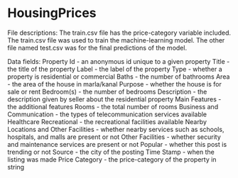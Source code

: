 # HousingPrices

File descriptions:
The train.csv file has the price-category variable included. The train.csv file was used to train the machine-learning model.
The other file named test.csv was for the final predictions of the model.

Data fields:
Property Id - an anonymous id unique to a given property
Title - the title of the property
Label - the label of the property
Type - whether a property is residential or commercial
Baths - the number of bathrooms
Area - the area of the house in marla/kanal
Purpose - whether the house is for sale or rent
Bedroom(s) - the number of bedrooms
Description - the description given by seller about the residential property
Main Features - the additional features
Rooms - the total number of rooms
Business and Communication - the types of telecommunication services available
Healthcare Recreational - the recreational facilities available
Nearby Locations and Other Facilities - whether nearby services such as schools, hospitals, and malls are present or not
Other Facilities - whether security and maintenance services are present or not
Popular - whether this post is trending or not
Source - the city of the posting
Time Stamp - when the listing was made
Price Category - the price-category of the property in string
